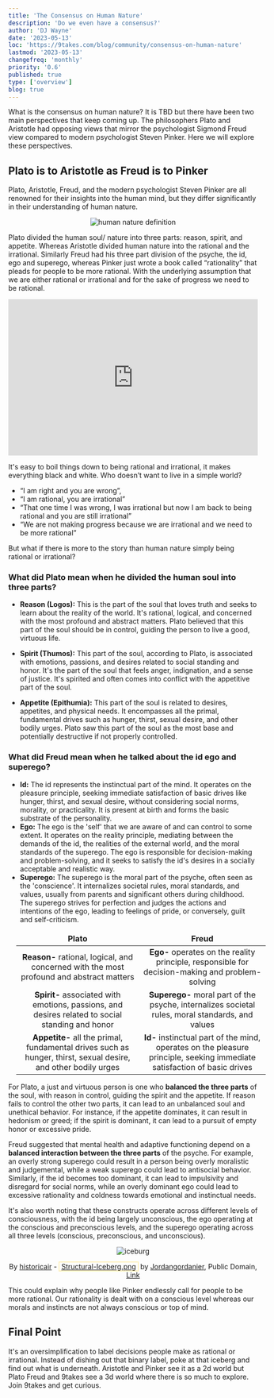 ```yaml
---
title: 'The Consensus on Human Nature'
description: 'Do we even have a consensus?'
author: 'DJ Wayne'
date: '2023-05-13'
loc: 'https://9takes.com/blog/community/consensus-on-human-nature'
lastmod: '2023-05-13'
changefreq: 'monthly'
priority: '0.6'
published: true
type: ['overview']
blog: true
---
```


<p class="firstLetter">What is the consensus on human nature? It is TBD but there have been two main perspectives that keep coming up. The philosophers Plato and Aristotle had opposing views that mirror the psychologist Sigmond Freud view compared to modern psychologist Steven Pinker. Here we will explore these perspectives.</p>

## Plato is to Aristotle as Freud is to Pinker

Plato, Aristotle, Freud, and the modern psychologist Steven Pinker are all renowned for their insights into the human mind, but they differ significantly in their understanding of human nature.

<div style="text-align: center;" >
<img src="/blogs/human-nature.webp" alt="human nature definition" />
</div>

Plato divided the human soul/ nature into three parts: reason, spirit, and appetite. Whereas Aristotle divided human nature into the rational and the irrational. Similarly Freud had his three part division of the psyche, the id, ego and superego, whereas Pinker just wrote a book called “rationality” that pleads for people to be more rational. With the underlying assumption that we are either rational or irrational and for the sake of progress we need to be rational.

<div style="display:flex; align-items: center; justify-content: center;">
<iframe width="560" height="315" src="https://www.youtube.com/embed/qdzNKQwkp-Y?clip=Ugkx11XnGz8VeWrGta-a6JkOjd8jug3kSFB3&amp;clipt=EOjvARjzygM" title="Pinker's call for rationality" frameborder="0" allow="accelerometer; autoplay; clipboard-write; encrypted-media; gyroscope; picture-in-picture; web-share" allowfullscreen></iframe>

</div>

It's easy to boil things down to being rational and irrational, it makes everything black and white. Who doesn’t want to live in a simple world?

- “I am right and you are wrong”,
- “I am rational, you are irrational”
- “That one time I was wrong, I was irrational but now I am back to being rational and you are still irrational”
- “We are not making progress because we are irrational and we need to be more rational”

But what if there is more to the story than human nature simply being rational or irrational?

### What did Plato mean when he divided the human soul into three parts?

- **Reason (Logos):** This is the part of the soul that loves truth and seeks to learn about the reality of the world. It's rational, logical, and concerned with the most profound and abstract matters. Plato believed that this part of the soul should be in control, guiding the person to live a good, virtuous life.

- **Spirit (Thumos):** This part of the soul, according to Plato, is associated with emotions, passions, and desires related to social standing and honor. It's the part of the soul that feels anger, indignation, and a sense of justice. It's spirited and often comes into conflict with the appetitive part of the soul.

- **Appetite (Epithumia):** This part of the soul is related to desires, appetites, and physical needs. It encompasses all the primal, fundamental drives such as hunger, thirst, sexual desire, and other bodily urges. Plato saw this part of the soul as the most base and potentially destructive if not properly controlled.

### What did Freud mean when he talked about the id ego and superego?

- **Id:** The id represents the instinctual part of the mind. It operates on the pleasure principle, seeking immediate satisfaction of basic drives like hunger, thirst, and sexual desire, without considering social norms, morality, or practicality. It is present at birth and forms the basic substrate of the personality.
- **Ego:** The ego is the 'self' that we are aware of and can control to some extent. It operates on the reality principle, mediating between the demands of the id, the realities of the external world, and the moral standards of the superego. The ego is responsible for decision-making and problem-solving, and it seeks to satisfy the id's desires in a socially acceptable and realistic way.
- **Superego:** The superego is the moral part of the psyche, often seen as the 'conscience'. It internalizes societal rules, moral standards, and values, usually from parents and significant others during childhood. The superego strives for perfection and judges the actions and intentions of the ego, leading to feelings of pride, or conversely, guilt and self-criticism.

| Plato                                                                                                          | Freud                                                                                                                    |
| -------------------------------------------------------------------------------------------------------------- | ------------------------------------------------------------------------------------------------------------------------ |
| **Reason-** rational, logical, and concerned with the most profound and abstract matters                       | **Ego-** operates on the reality principle, responsible for decision-making and problem-solving                          |
| **Spirit-** associated with emotions, passions, and desires related to social standing and honor               | **Superego-** moral part of the psyche, internalizes societal rules, moral standards, and values                         |
| **Appetite-** all the primal, fundamental drives such as hunger, thirst, sexual desire, and other bodily urges | **Id-** instinctual part of the mind, operates on the pleasure principle, seeking immediate satisfaction of basic drives |

For Plato, a just and virtuous person is one who **balanced the three parts** of the soul, with reason in control, guiding the spirit and the appetite. If reason fails to control the other two parts, it can lead to an unbalanced soul and unethical behavior. For instance, if the appetite dominates, it can result in hedonism or greed; if the spirit is dominant, it can lead to a pursuit of empty honor or excessive pride.

Freud suggested that mental health and adaptive functioning depend on a **balanced interaction between the three parts** of the psyche. For example, an overly strong superego could result in a person being overly moralistic and judgemental, while a weak superego could lead to antisocial behavior. Similarly, if the id becomes too dominant, it can lead to impulsivity and disregard for social norms, while an overly dominant ego could lead to excessive rationality and coldness towards emotional and instinctual needs.

It's also worth noting that these constructs operate across different levels of consciousness, with the id being largely unconscious, the ego operating at the conscious and preconscious levels, and the superego operating across all three levels (conscious, preconscious, and unconscious).

<div style="text-align: center;" >
<img src="/blogs/structural-iceberg.svg" alt="iceburg" />

By <a href="//commons.wikimedia.org/wiki/User:Historicair" title="User:Historicair">historicair</a> - <span style="border:1px dotted #FC0;padding:0 4px"><a href="https://en.wikipedia.org/wiki/File:Structural-Iceberg.png" class="extiw" title="en:File:Structural-Iceberg.png">Structural-Iceberg.png</a></span> by <a href="https://en.wikipedia.org/wiki/User:Jordangordanier" class="extiw" title="en:User:Jordangordanier">Jordangordanier</a>, Public Domain, <a href="https://commons.wikimedia.org/w/index.php?curid=1467156">Link</a>

</div>

This could explain why people like Pinker endlessly call for people to be more rational. Our rationality is dealt with on a conscious level whereas our morals and instincts are not always conscious or top of mind.

## Final Point

It's an oversimplification to label decisions people make as rational or irrational. Instead of dishing out that binary label, poke at that iceberg and find out what is underneath. Aristotle and Pinker see it as a 2d world but Plato Freud and 9takes see a 3d world where there is so much to explore. Join 9takes and get curious.

<style>
    table {
        margin: 1rem;
    }

.scroll-table {
    overflow-x: scroll;
}
tr {

    border: var(--classic-border);
    text-align: center;
}
td {

    border: var(--classic-border);
    text-align: center;
}
th {

    border: var(--classic-border);
    text-align: center;
}

.scroll-table::-webkit-scrollbar {
    width: 4px;
}

.scroll-table::-webkit-scrollbar-track {
    box-shadow: 0 0 4px slategrey;
}

.scroll-table::-webkit-scrollbar-thumb {
    background-color: slategrey;
    /*outline: .5px solid slategrey;*/
}

</style>
